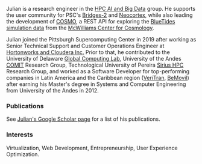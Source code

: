 Julian is a research engineer in the [HPC AI and Big
Data](http://psc.edu/research/aibd) group. He supports the user community
for PSC's [Bridges-2](https://www.psc.edu/bridges-2) and
[Neocortex](https://www.psc.edu/resources/neocortex/), while also
leading the development of
[COSMO](https://www.cmu.edu/cosmology/news/articles/2020-05-15_seed-grant-recipients.html),
a REST API for exploring the [BlueTides simulation
data](http://bluetides-project.org/) from the [McWilliams Center for
Cosmology](https://www.cmu.edu/cosmology/).

Julian joined the Pittsburgh Supercomputing Center in 2019 after
working as Senior Technical Support and Customer Operations Engineer
at [Hortonworks and Cloudera Inc.](https://www.cloudera.com/) Prior to
that, he contributed to the University of Delaware [Global Computing
Lab](https://globalcomputing.group/), University of the Andes
[COMIT](https://sistemas.uniandes.edu.co/en/research/groups/comit-en)
Research Group, Technological University of Pereira [Sirius
HPC](https://sirius.utp.edu.co/) Research Group, and worked as a
Software Developer for top-performing companies in Latin America and
the Caribbean region ([VeriTran](https://www.veritran.com/),
[BeMovil](https://www.bemovil.net/)) after earning his Master's degree
in Systems and Computer Engineering from University of the Andes in 2012.

### Publications ###
See [Julian's Google Scholar page](https://scholar.google.com/citations?user=F9CRNeYAAAAJ) for a list of his publications.

### Interests ###
Virtualization, Web Development, Entrepreneurship, User Experience Optimization.
